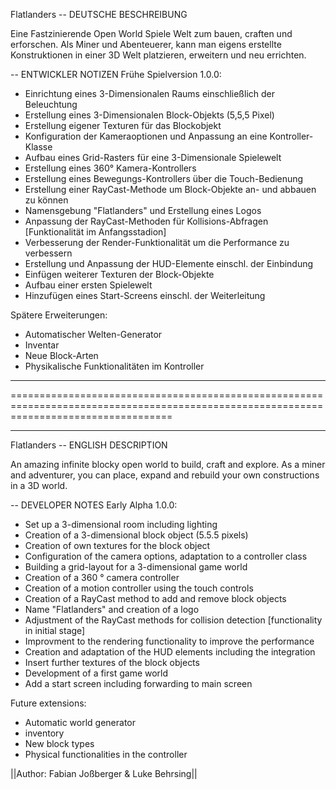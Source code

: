 Flatlanders 
-- DEUTSCHE BESCHREIBUNG

Eine Fastzinierende Open World Spiele Welt zum bauen, craften und erforschen. Als Miner und Abenteuerer, kann man eigens erstellte Konstruktionen in einer 3D Welt platzieren, erweitern und neu errichten.

-- ENTWICKLER NOTIZEN
Frühe Spielversion 1.0.0:
- Einrichtung eines 3-Dimensionalen Raums einschließlich der Beleuchtung
- Erstellung eines 3-Dimensionalen Block-Objekts (5,5,5 Pixel)
- Erstellung eigener Texturen für das Blockobjekt
- Konfiguration der Kameraoptionen und Anpassung an eine Kontroller-Klasse
- Aufbau eines Grid-Rasters für eine 3-Dimensionale Spielewelt
- Erstellung eines 360° Kamera-Kontrollers
- Erstellung eines Bewegungs-Kontrollers über die Touch-Bedienung
- Erstellung einer RayCast-Methode um Block-Objekte an- und abbauen zu können
- Namensgebung "Flatlanders" und Erstellung eines Logos
- Anpassung der RayCast-Methoden für Kollisions-Abfragen [Funktionalität im Anfangsstadion]
- Verbesserung der Render-Funktionalität um die Performance zu verbessern
- Erstellung und Anpassung der HUD-Elemente einschl. der Einbindung
- Einfügen weiterer Texturen der Block-Objekte
- Aufbau einer ersten Spielewelt
- Hinzufügen eines Start-Screens einschl. der Weiterleitung

Spätere Erweiterungen:
- Automatischer Welten-Generator
- Inventar 
- Neue Block-Arten
- Physikalische Funktionalitäten im Kontroller

________________________________________________________________________________________________________________________________________
========================================================================================================================================
________________________________________________________________________________________________________________________________________

Flatlanders 
-- ENGLISH DESCRIPTION 

An amazing infinite blocky open world to build, craft and explore. As a miner and adventurer, you can place, expand and rebuild your own constructions in a 3D world.

-- DEVELOPER NOTES
Early Alpha 1.0.0:
- Set up a 3-dimensional room including lighting
- Creation of a 3-dimensional block object (5.5.5 pixels)
- Creation of own textures for the block object
- Configuration of the camera options, adaptation to a controller class
- Building a grid-layout for a 3-dimensional game world
- Creation of a 360 ° camera controller
- Creation of a motion controller using the touch controls
- Creation of a RayCast method to add and remove block objects
- Name "Flatlanders" and creation of a logo
- Adjustment of the RayCast methods for collision detection [functionality in initial stage]
- Improvment to the rendering functionality to improve the performance
- Creation and adaptation of the HUD elements including the integration
- Insert further textures of the block objects
- Development of a first game world
- Add a start screen including forwarding to main screen

Future extensions:
- Automatic world generator
- inventory
- New block types
- Physical functionalities in the controller


||Author: Fabian Joßberger & Luke Behrsing||

